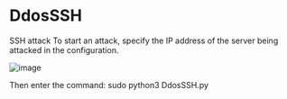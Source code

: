 # DdosSSH
SSH attack
To start an attack, specify the IP address of the server being attacked in the configuration.

![image](https://github.com/user-attachments/assets/ba92cd72-c80b-4ed9-884d-d6a8b1403a67)

Then enter the command: sudo python3 DdosSSH.py
